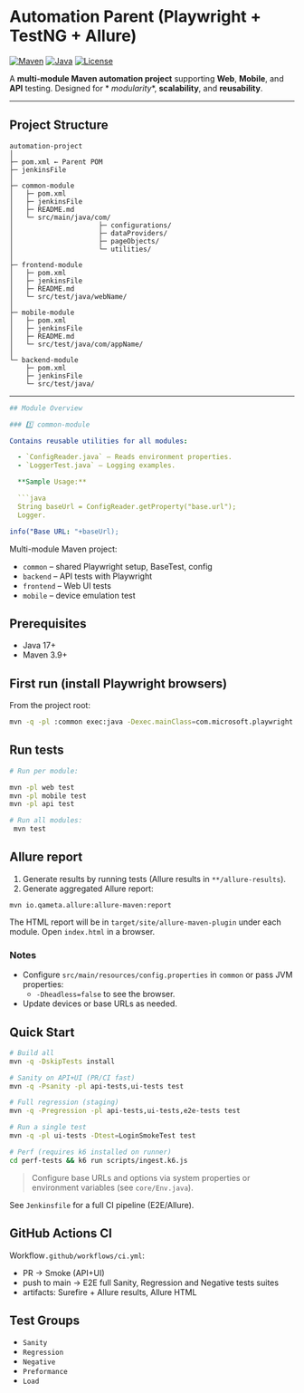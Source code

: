 # Automation Parent (Playwright + TestNG + Allure)

[![Maven](https://img.shields.io/badge/Maven-3.8+-blue)](https://maven.apache.org/)
[![Java](https://img.shields.io/badge/Java-17+-orange)](https://www.oracle.com/java/)
[![License](https://img.shields.io/badge/License-MIT-green)](LICENSE)

A **multi-module Maven automation project** supporting **Web**, **Mobile**, and **API** testing. Designed for *
*modularity**, **scalability**, and **reusability**.

---

## Project Structure

```
automation-project
│
├─ pom.xml ← Parent POM
├─ jenkinsFile 
│ 
├─ common-module
│   ├─ pom.xml
│   ├─ jenkinsFile
│   ├─ README.md
│   └─ src/main/java/com/
│                     ├─ configurations/
│                     ├─ dataProviders/
│                     ├─ pageObjects/
│                     └─ utilities/
│
├─ frontend-module
│   ├─ pom.xml
│   ├─ jenkinsFile
│   ├─ README.md 
│   └─ src/test/java/webName/
│
├─ mobile-module
│   ├─ pom.xml
│   ├─ jenkinsFile
│   ├─ README.md
│   └─ src/test/java/com/appName/
│
└─ backend-module
    ├─ pom.xml
    ├─ jenkinsFile
    └─ src/test/java/
```

---

```yaml
## Module Overview

### 1️⃣ common-module

Contains reusable utilities for all modules:

  - `ConfigReader.java` – Reads environment properties.
  - `LoggerTest.java` – Logging examples.

  **Sample Usage:**

  ```java
  String baseUrl = ConfigReader.getProperty("base.url");
  Logger.

info("Base URL: "+baseUrl);
```


Multi-module Maven project:
- `common` – shared Playwright setup, BaseTest, config
- `backend` – API tests with Playwright
- `frontend` – Web UI tests
- `mobile` – device emulation test


## Prerequisites
- Java 17+
- Maven 3.9+


## First run (install Playwright browsers)
From the project root:
```bash
mvn -q -pl :common exec:java -Dexec.mainClass=com.microsoft.playwright.CLI -Dexec.args="install --with-deps"
```


## Run tests
```bash
# Run per module:

mvn -pl web test
mvn -pl mobile test
mvn -pl api test

# Run all modules:
 mvn test

```

## Allure report
1) Generate results by running tests (Allure results in `**/allure-results`).
2) Generate aggregated Allure report:
```
mvn io.qameta.allure:allure-maven:report
```
The HTML report will be in `target/site/allure-maven-plugin` under each module. Open `index.html` in a browser.

### Notes
- Configure `src/main/resources/config.properties` in `common` or pass JVM properties:
    - `-Dheadless=false` to see the browser.
- Update devices or base URLs as needed.


## Quick Start
```bash
# Build all
mvn -q -DskipTests install

# Sanity on API+UI (PR/CI fast)
mvn -q -Psanity -pl api-tests,ui-tests test

# Full regression (staging)
mvn -q -Pregression -pl api-tests,ui-tests,e2e-tests test

# Run a single test
mvn -q -pl ui-tests -Dtest=LoginSmokeTest test

# Perf (requires k6 installed on runner)
cd perf-tests && k6 run scripts/ingest.k6.js
```

> Configure base URLs and options via system properties or environment variables (see `core/Env.java`).

See `Jenkinsfile` for a full CI pipeline (E2E/Allure).



## GitHub Actions CI
Workflow`.github/workflows/ci.yml`:
- PR → Smoke (API+UI)
- push to main → E2E full Sanity, Regression and Negative tests suites
- artifacts: Surefire + Allure results, Allure HTML

## Test Groups
- `Sanity` 
- `Regression`
- `Negative`
- `Preformance`
- `Load`